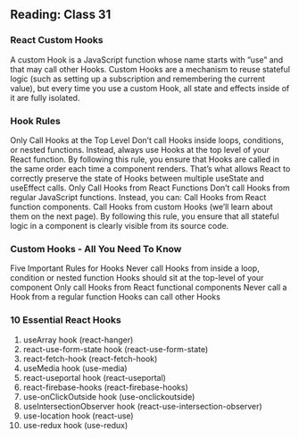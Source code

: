 ## Reading: Class 31

### React Custom Hooks
A custom Hook is a JavaScript function whose name starts with ”use” and that may call other Hooks. Custom Hooks are a mechanism to reuse stateful logic (such as setting up a subscription and remembering the current value), but every time you use a custom Hook, all state and effects inside of it are fully isolated. 
### Hook Rules
Only Call Hooks at the Top Level
Don’t call Hooks inside loops, conditions, or nested functions. Instead, always use Hooks at the top level of your React function. By following this rule, you ensure that Hooks are called in the same order each time a component renders. That’s what allows React to correctly preserve the state of Hooks between multiple useState and useEffect calls.
Only Call Hooks from React Functions
Don’t call Hooks from regular JavaScript functions. Instead, you can:
Call Hooks from React function components.
Call Hooks from custom Hooks (we’ll learn about them on the next page).
By following this rule, you ensure that all stateful logic in a component is clearly visible from its source code.
### Custom Hooks - All You Need To Know
Five Important Rules for Hooks
Never call Hooks from inside a loop, condition or nested function
Hooks should sit at the top-level of your component
Only call Hooks from React functional components
Never call a Hook from a regular function
Hooks can call other Hooks
### 10 Essential React Hooks
1. useArray hook (react-hanger)
2. react-use-form-state hook (react-use-form-state)
3. react-fetch-hook (react-fetch-hook)
4. useMedia hook (use-media)
5. react-useportal hook (react-useportal)
6. react-firebase-hooks (react-firebase-hooks)
7. use-onClickOutside hook (use-onclickoutside)
8. useIntersectionObserver hook (react-use-intersection-observer)
9. use-location hook (react-use)
10. use-redux hook (use-redux)
